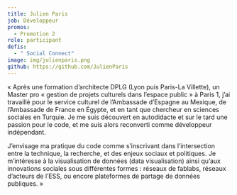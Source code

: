 ```yaml
---
title: Julien Paris
job: Développeur
promos:
  - Promotion 2
role: participant
defis:
  - " Social Connect"
image: img/julienparis.png
github: https://github.com/JulienParis
---
```


« Après une formation d’architecte DPLG (Lyon puis Paris-La Villette), un Master pro « gestion de projets culturels dans l’espace public » à Paris 1, j’ai travaillé pour le service culturel de l’Ambassade d’Espagne au Mexique, de l’Ambassade de France en Égypte, et en tant que chercheur en sciences sociales en Turquie. Je me suis découvert en autodidacte et sur le tard une passion pour le code, et me suis alors reconverti comme développeur indépendant.

J’envisage ma pratique du code comme s’inscrivant dans l’intersection entre la technique, la recherche, et des enjeux sociaux et politiques. Je m’intéresse à la visualisation de données (data visualisation) ainsi qu’aux innovations sociales sous différentes formes : réseaux de fablabs, réseaux d’acteurs de l’ESS, ou encore plateformes de partage de données publiques. »
